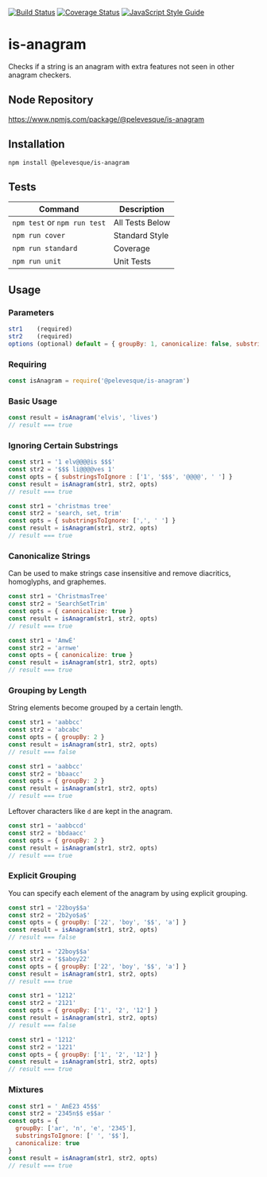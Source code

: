 [![Build Status](https://travis-ci.org/pelevesque/is-anagram.svg?branch=master)](https://travis-ci.org/pelevesque/is-anagram)
[![Coverage Status](https://coveralls.io/repos/github/pelevesque/is-anagram/badge.svg?branch=master)](https://coveralls.io/github/pelevesque/is-anagram?branch=master)
[![JavaScript Style Guide](https://img.shields.io/badge/code_style-standard-brightgreen.svg)](https://standardjs.com)

# is-anagram

Checks if a string is an anagram with extra features not seen in other anagram checkers.

## Node Repository

https://www.npmjs.com/package/@pelevesque/is-anagram

## Installation

`npm install @pelevesque/is-anagram`

## Tests

Command                      | Description
---------------------------- | ------------
`npm test` or `npm run test` | All Tests Below
`npm run cover`              | Standard Style
`npm run standard`           | Coverage
`npm run unit`               | Unit Tests

## Usage

### Parameters

```js
str1    (required)
str2    (required)
options (optional) default = { groupBy: 1, canonicalize: false, substringsToIgnore: [] }
```

### Requiring

```js
const isAnagram = require('@pelevesque/is-anagram')
```

### Basic Usage

```js
const result = isAnagram('elvis', 'lives')
// result === true
```

### Ignoring Certain Substrings

```js
const str1 = '1 elv@@@@is $$$'
const str2 = '$$$ li@@@@ves 1'
const opts = { substringsToIgnore : ['1', '$$$', '@@@@', ' '] }
const result = isAnagram(str1, str2, opts)
// result === true
```

```js
const str1 = 'christmas tree'
const str2 = 'search, set, trim'
const opts = { substringsToIgnore: [',', ' '] }
const result = isAnagram(str1, str2, opts)
// result === true
```

### Canonicalize Strings

Can be used to make strings case insensitive and remove diacritics, homoglyphs, and graphemes.

```js
const str1 = 'ChristmasTree'
const str2 = 'SearchSetTrim'
const opts = { canonicalize: true }
const result = isAnagram(str1, str2, opts)
// result === true
```

```js
const str1 = 'AmwÉ'
const str2 = 'arnwe'
const opts = { canonicalize: true }
const result = isAnagram(str1, str2, opts)
// result === true
```

### Grouping by Length

String elements become grouped by a certain length.

```js
const str1 = 'aabbcc'
const str2 = 'abcabc'
const opts = { groupBy: 2 }
const result = isAnagram(str1, str2, opts)
// result === false
```

```js
const str1 = 'aabbcc'
const str2 = 'bbaacc'
const opts = { groupBy: 2 }
const result = isAnagram(str1, str2, opts)
// result === true
```

Leftover characters like `d` are kept in the anagram.

```js
const str1 = 'aabbccd'
const str2 = 'bbdaacc'
const opts = { groupBy: 2 }
const result = isAnagram(str1, str2, opts)
// result === true
```

### Explicit Grouping

You can specify each element of the anagram by using explicit grouping.

```js
const str1 = '22boy$$a'
const str2 = '2b2yo$a$'
const opts = { groupBy: ['22', 'boy', '$$', 'a'] }
const result = isAnagram(str1, str2, opts)
// result === false
```

```js
const str1 = '22boy$$a'
const str2 = '$$aboy22'
const opts = { groupBy: ['22', 'boy', '$$', 'a'] }
const result = isAnagram(str1, str2, opts)
// result === true
```

```js
const str1 = '1212'
const str2 = '2121'
const opts = { groupBy: ['1', '2', '12'] }
const result = isAnagram(str1, str2, opts)
// result === false
```

```js
const str1 = '1212'
const str2 = '1221'
const opts = { groupBy: ['1', '2', '12'] }
const result = isAnagram(str1, str2, opts)
// result === true
```

### Mixtures

```js
const str1 = ' AmÉ23 45$$'
const str2 = '2345n$$ e$$ar '
const opts = {
  groupBy: ['ar', 'n', 'e', '2345'],
  substringsToIgnore: [' ', '$$'],
  canonicalize: true
}
const result = isAnagram(str1, str2, opts)
// result === true
```
